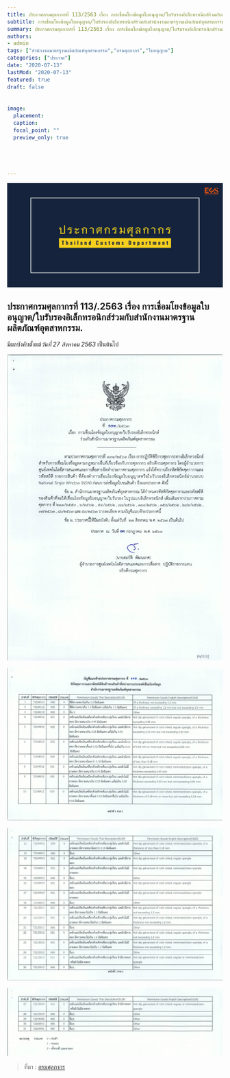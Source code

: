 ```yaml
---
title: ประกาศกรมศุลกากรที่ 113/2563 เรื่อง การเชื่อมโยงข้อมูลใบอนุญาต/ใบรับรองอิเล็กทรอนิกส์ร่วมกับสำนักงานมาตรฐานผลิตภัณฑ์อุตสาหกรรม
subtitle: การเชื่อมโยงข้อมูลใบอนุญาต/ใบรับรองอิเล็กทรอนิกส์ร่วมกับสำนักงานมาตรฐานผลิตภัณฑ์อุตสาหกรรม 
summary: ประกาศกรมศุลกากรที่ 113/2563 เรื่อง การเชื่อมโยงข้อมูลใบอนุญาต/ใบรับรองอิเล็กทรอนิกส์ร่วมกับสำนักงานมาตรฐานผลิตภัณฑ์อุตสาหกรรม
authors:
- admin
tags: ["สำนักงานมาตรฐานผลิตภัณฑ์อุตสาหกรรม","กรมศุลกากร","ใบอนุญาต"]
categories: ["ประกาศ"]
date: "2020-07-13"
lastMod: "2020-07-13"
featured: true
draft: false


image:
  placement: 
  caption: 
  focal_point: ""
  preview_only: true




---
```


![](featured.png)


## ประกาศกรมศุลกากรที่ 113/.2563 เรื่อง การเชื่อมโยงข้อมูลใบอนุญาต/ใบรับรองอิเล็กทรอนิกส์ร่วมกับสำนักงานมาตรฐานผลิตภัณฑ์อุตสาหกรรม.   

มีผลบังคับตั้งแต่*วันที่ 27 สิงหาคม 2563* เป็นต้นไป



![](./img/2563-113png_Page1.png)

![](./img/2563-113png_Page2.png)

![](./img/2563-113png_Page3.png)

![](./img/2563-113png_Page4.png)


> ที่มา : [กรมศุลกากร](./2563-113.pdf)

